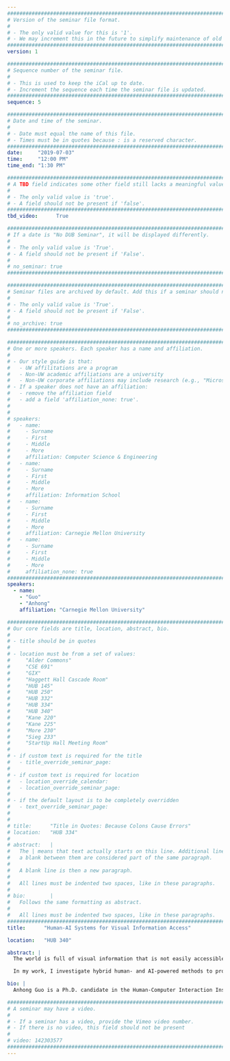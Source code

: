 ```yaml
---
################################################################################
# Version of the seminar file format.
#
# - The only valid value for this is '1'.
# - We may increment this in the future to simplify maintenance of old seminars.
################################################################################
version: 1

################################################################################
# Sequence number of the seminar file.
#
# - This is used to keep the iCal up to date.
# - Increment the sequence each time the seminar file is updated.
################################################################################
sequence: 5

################################################################################
# Date and time of the seminar.
#
# - Date must equal the name of this file.
# - Times must be in quotes because : is a reserved character.
################################################################################
date:     "2019-07-03"
time:     "12:00 PM"
time_end: "1:30 PM"

################################################################################
# A TBD field indicates some other field still lacks a meaningful value.
#
# - The only valid value is 'true'.
# - A field should not be present if 'false'.
################################################################################
tbd_video:      True

################################################################################
# If a date is "No DUB Seminar", it will be displayed differently.
#
# - The only valid value is 'True'.
# - A field should not be present if 'False'.
#
# no_seminar: true
################################################################################

################################################################################
# Seminar files are archived by default. Add this if a seminar should not be.
#
# - The only valid value is 'True'.
# - A field should not be present if 'False'.
#
# no_archive: true
################################################################################

################################################################################
# One or more speakers. Each speaker has a name and affiliation.
#
# - Our style guide is that:
#   - UW affilitations are a program
#   - Non-UW academic affiliations are a university
#   - Non-UW corporate affiliations may include research (e.g., "Microsoft Research")
# - If a speaker does not have an affiliation:
#   - remove the affiliation field
#   - add a field 'affiliation_none: true'.
#
#
# speakers:
#   - name: 
#     - Surname
#     - First
#     - Middle
#     - More
#     affiliation: Computer Science & Engineering 
#   - name: 
#     - Surname
#     - First
#     - Middle
#     - More
#     affiliation: Information School 
#   - name: 
#     - Surname
#     - First
#     - Middle
#     - More
#     affiliation: Carnegie Mellon University 
#   - name:
#     - Surname
#     - First
#     - Middle
#     - More
#     affiliation_none: true
################################################################################
speakers:
  - name:
    - "Guo"
    - "Anhong"
    affiliation: "Carnegie Mellon University"

################################################################################
# Our core fields are title, location, abstract, bio.
#
# - title should be in quotes
#
# - location must be from a set of values:
#     "Alder Commons"
#     "CSE 691"
#     "GIX"
#     "Haggett Hall Cascade Room"
#     "HUB 145"
#     "HUB 250"
#     "HUB 332"
#     "HUB 334"
#     "HUB 340"
#     "Kane 220"
#     "Kane 225"
#     "More 230"
#     "Sieg 233"
#     "StartUp Hall Meeting Room"
#
# - if custom text is required for the title
#   - title_override_seminar_page:
#
# - if custom text is required for location
#   - location_override_calendar:
#   - location_override_seminar_page:
#
# - if the default layout is to be completely overridden
#   - text_override_seminar_page:
#
#
# title:      "Title in Quotes: Because Colons Cause Errors"
# location:   "HUB 334"
#
# abstract:   |
#   The | means that text actually starts on this line. Additional lines without
#   a blank between them are considered part of the same paragraph.
#
#   A blank line is then a new paragraph.
#
#   All lines must be indented two spaces, like in these paragraphs.
#
# bio:        |
#   Follows the same formatting as abstract.
#
#   All lines must be indented two spaces, like in these paragraphs.
################################################################################
title:      "Human-AI Systems for Visual Information Access"

location:   "HUB 340"

abstract: |
  The world is full of visual information that is not easily accessible. For blind people, frustrating accessibility problems because of vision are commonplace and pervasive. For space owners, important visual information that could be used to help them better monitor, manage, and optimize the environment is often left uncaptured. Two trends are converging that make solving these problems tractable: artificial intelligence (AI) and human computation. Although AI shows promise in understanding the visual world, they struggle in many real-world, uncontrolled situations, and do not easily generalize across diverse human environments. On the other hand, humans can be more robust and flexible in cases where AI systems fail. However, using human intelligence is slow and expensive, thus not scalable.

  In my work, I investigate hybrid human- and AI-powered methods to provide robust and interactive access to visual information in the real world. They tradeoff between the advantages of humans and AI to create systems that are nearly as robust and flexible as human, and nearly as quick and low-cost as automated AI. To make physical interfaces accessible for blind people, I develop (i) VizLens, a screen reader to help blind people access static physical interfaces; (ii) Facade, a crowdsourced fabrication pipeline to automatically generate tactile overlays to appliances; and (iii) StateLens, a solution that makes existing dynamic touchscreens accessible. Furthermore for environmental sensing, I develop and deploy (iv) Zensors++, a camera sensing system that collects human labels to bootstrap automatic processes to answer real-world visual questions, allowing end users to actionalize AI in their everyday lives.

bio: |
  Anhong Guo is a Ph.D. candidate in the Human-Computer Interaction Institute in the School of Computer Science at Carnegie Mellon University, advised by Dr. Jeffrey Bigham. He is also a Snap Inc. Research Fellow, and a Swartz Innovation Fellow for Entrepreneurship. He has published in many top academic conferences in interface technologies, wearable computing, accessibility and computer vision, including two best paper nominees. Before CMU, he received his Master’s in HCI from Georgia Tech. He has also worked in the Ability and Intelligent User Experiences groups in Microsoft Research, the HCI group of Snap Research, the Accessibility Engineering team at Google, and the Mobile Innovation Center of SAP America. See more at: [https://guoanhong.com](https://guoanhong.com)

################################################################################
# A seminar may have a video.
#
# - If a seminar has a video, provide the Vimeo video number.
# - If there is no video, this field should not be present
#
# video: 142303577
################################################################################
---
```

